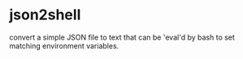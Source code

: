 # json2shell
convert a simple JSON file to text that can be 'eval'd by bash to set matching environment variables.
